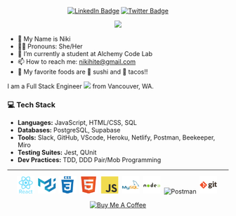 <p align="center">
<a href="https://www.linkedin.com/in/nikihite"><img src="https://img.shields.io/badge/LinkedIn-blue?style=for-the-badge&logo=linkedin&logoColor=white" alt="LinkedIn Badge"></a>
<a href="https://twitter.com/NikiMHite">
<img src="https://img.shields.io/badge/Twitter-blue?style=for-the-badge&logo=twitter&logoColor=white" alt="Twitter Badge"/>
</a>
</p>

<div align="center">
  <img src="https://media.giphy.com/media/YPJ5gi3MZzSjhtQTIk/giphy.gif" width="100"/>
</div>

- 🍄 My Name is Niki
- 👩🏼 Pronouns: She/Her
- 🌱 I’m currently a student at Alchemy Code Lab
- 📫 How to reach me: nikihite@gmail.com
- 🤍 My favorite foods are 🍣 sushi and 🌮 tacos!!

I am a Full Stack Engineer <img src="https://media.giphy.com/media/WUlplcMpOCEmTGBtBW/giphy.gif" width="30"> from Vancouver, WA.

### 💻 Tech Stack
* **Languages:** JavaScript, HTML/CSS, SQL
* **Databases:** PostgreSQL, Supabase
* **Tools:** Slack, GitHub, VScode, Heroku, Netlify, Postman, Beekeeper, Miro
* **Testing Suites:** Jest, QUnit
* **Dev Practices:** TDD, DDD Pair/Mob Programming
****

<p align="center">
<img src="https://github.com/devicons/devicon/blob/master/icons/react/react-original-wordmark.svg" title="React" alt="React" width="40" height="40"/>&nbsp;
<img src="https://github.com/devicons/devicon/blob/master/icons/materialui/materialui-original.svg" title="Material UI" alt="Material UI" width="40" height="40"/>&nbsp;
<img src="https://github.com/devicons/devicon/blob/master/icons/css3/css3-plain-wordmark.svg"  title="CSS3" alt="CSS" width="40" height="40"/>&nbsp;
<img src="https://github.com/devicons/devicon/blob/master/icons/html5/html5-original.svg" title="HTML5" alt="HTML" width="40" height="40"/>&nbsp;
<img src="https://github.com/devicons/devicon/blob/master/icons/javascript/javascript-original.svg" title="JavaScript" alt="JavaScript" width="40" height="40"/>&nbsp;
<img src="https://github.com/devicons/devicon/blob/master/icons/mysql/mysql-original-wordmark.svg" title="MySQL"  alt="MySQL" width="40" height="40"/>&nbsp;
<img src="https://github.com/devicons/devicon/blob/master/icons/nodejs/nodejs-original-wordmark.svg" title="NodeJS" alt="NodeJS" width="40" height="40"/>&nbsp;
<img src="https://www.vectorlogo.zone/logos/getpostman/getpostman-icon.svg" title="Postman"  alt="Postman" width="40" height="40"/>&nbsp;
<img src="https://github.com/devicons/devicon/blob/master/icons/git/git-original-wordmark.svg" title="Git" **alt="Git" width="40" height="40"/>&nbsp;
</p>

<p align="center">
<a href="https://www.buymeacoffee.com/nikihite" target="_blank"><img src="https://cdn.buymeacoffee.com/buttons/default-orange.png" alt="Buy Me A Coffee" height="41" width="174"></a>
</p>

<!--
**nikihite/nikihite** is a ✨ _special_ ✨ repository because its `README.md` (this file) appears on your GitHub profile.

Here are some ideas to get you started:

-->
